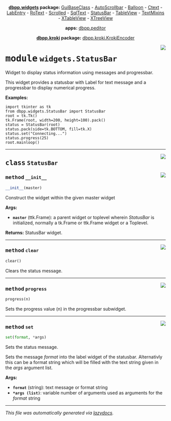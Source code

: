 <center>

**[dbpp.widgets](dbpp.widgets.md) package:** 
[GuiBaseClass](dbpp.widgets.GuiBaseClass.md) -
[AutoScrollbar](dbpp.widgets.AutoScrollbar.md) -
[Balloon](dbpp.widgets.Balloon.md) -
[Ctext](dbpp.widgets.Ctext.md) -
[LabEntry](dbpp.widgets.LabEntry.md) -
[RoText](dbpp.widgets.RoText.md) -
[Scrolled](dbpp.widgets.Scrolled.md) -
[SqlText](dbpp.widgets.SqlText.md) -
[StatusBar](dbpp.widgets.StatusBar.md) -
[TableView](dbpp.widgets.TableView.md) -
[TextMixins](dbpp.widgets.TextMixins.md) -
[XTableView](dbpp.widgets.XTableView.md) -
[XTreeView](dbpp.widgets.XTreeView.md) 

**apps:** [dbpp.peditor](dbpp.peditor.PumlEditor.md)

**[dbpp.kroki](dbpp.kroki.md) package:** 
[dbpp.kroki.KrokiEncoder](dbpp.kroki.KrokiEncoder.md)

</center>

<!-- markdownlint-disable -->

<a href="../dbpp/widgets/StatusBar.py#L0"><img align="right" style="float:right;" src="https://img.shields.io/badge/-source-cccccc?style=flat-square" /></a>

# <kbd>module</kbd> `widgets.StatusBar`
Widget to display status information  using messages and progressbar. 

This widget provides a statusbar with Label for text message and a progressbar  to display numerical progress. 



**Examples:**
 

```
import tkinter as tk
from dbpp.widgets.StatusBar import StatusBar
root = tk.Tk()
tk.Frame(root, width=200, height=100).pack()
status = StatusBar(root)
status.pack(side=tk.BOTTOM, fill=tk.X)
status.set("Connecting...")
status.progress(25)
root.mainloop()
``` 



---

<a href="../dbpp/widgets/StatusBar.py#L27"><img align="right" style="float:right;" src="https://img.shields.io/badge/-source-cccccc?style=flat-square" /></a>

## <kbd>class</kbd> `StatusBar`




<a href="../dbpp/widgets/StatusBar.py#L29"><img align="right" style="float:right;" src="https://img.shields.io/badge/-source-cccccc?style=flat-square" /></a>

### <kbd>method</kbd> `__init__`

```python
__init__(master)
```

Construct the widget within the given master widget  



**Args:**
 
 - <b>`master`</b> (ttk.Frame):  a parent widget or toplevel wherein *StatusBar* is initialized,   normally a tk.Frame or ttk.Frame widget or a Toplevel. 



**Returns:**
 StatusBar widget. 




---

<a href="../dbpp/widgets/StatusBar.py#L67"><img align="right" style="float:right;" src="https://img.shields.io/badge/-source-cccccc?style=flat-square" /></a>

### <kbd>method</kbd> `clear`

```python
clear()
```

Clears the status message. 

---

<a href="../dbpp/widgets/StatusBar.py#L72"><img align="right" style="float:right;" src="https://img.shields.io/badge/-source-cccccc?style=flat-square" /></a>

### <kbd>method</kbd> `progress`

```python
progress(n)
```

Sets the progress value (n) in the progressbar subwidget. 

---

<a href="../dbpp/widgets/StatusBar.py#L51"><img align="right" style="float:right;" src="https://img.shields.io/badge/-source-cccccc?style=flat-square" /></a>

### <kbd>method</kbd> `set`

```python
set(format, *args)
```

Sets the status message. 

Sets the message *format* into the label widget of the statusbar. Alternativly this can be a format string which will be filled with the  text string given in the *args* argument list. 



**Args:**
 


 - <b>`format`</b> (string):  text message or format string 
 - <b>`*args (list)`</b>:  variable number of arguments used as arguments for the _format_ string 






---

_This file was automatically generated via [lazydocs](https://github.com/ml-tooling/lazydocs)._
